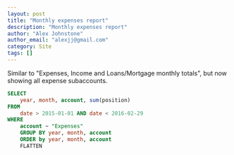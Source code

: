 ```yaml
---
layout: post
title: "Monthly expenses report"
description: "Monthly expenses report"
author: "Alex Johnstone"
author_email: "alexjj@gmail.com"
category: Site
tags: []
---
```


Similar to "Expenses, Income and Loans/Mortgage monthly totals", but now showing
all expense subaccounts.

~~~sql
SELECT
    year, month, account, sum(position)
FROM
    date > 2015-01-01 AND date < 2016-02-29
WHERE
    account ~ "Expenses"
    GROUP BY year, month, account
    ORDER by year, month, account
    FLATTEN
~~~
